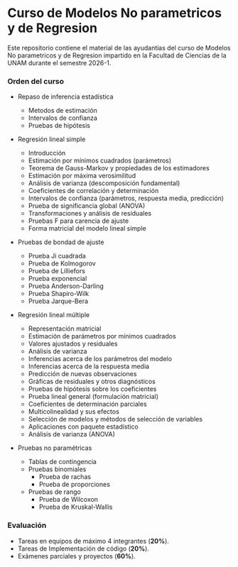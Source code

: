 # Curso de Modelos No parametricos y de Regresion 

Este repositorio contiene el material de las ayudantías del curso de Modelos No parametricos y de Regresion impartido en la Facultad de Ciencias de la UNAM durante el semestre 2026-1.

### Orden del curso

- Repaso de inferencia estadística 
    - Metodos de estimación
    - Intervalos de confianza
    - Pruebas de hipótesis

- Regresión lineal simple
    - Introducción
    - Estimación por mínimos cuadrados (parámetros)
    - Teorema de Gauss-Markov y propiedades de los estimadores
    - Estimación por máxima verosimilitud
    - Análisis de varianza (descomposición fundamental)
    - Coeficientes de correlación y determinación
    - Intervalos de confianza (parámetros, respuesta media, predicción)
    - Prueba de significancia global (ANOVA)
    - Transformaciones y análisis de residuales
    - Pruebas F para carencia de ajuste
    - Forma matricial del modelo lineal simple

- Pruebas de bondad de ajuste
    - Prueba Ji cuadrada
    - Prueba de Kolmogorov
    - Prueba de Lilliefors
    - Prueba exponencial
    - Prueba Anderson-Darling
    - Prueba Shapiro-Wilk
    - Prueba Jarque-Bera    

- Regresión lineal múltiple
    - Representación matricial
    - Estimación de parámetros por mínimos cuadrados
    - Valores ajustados y residuales
    - Análisis de varianza
    - Inferencias acerca de los parámetros del modelo
    - Inferencias acerca de la respuesta media
    - Predicción de nuevas observaciones
    - Gráficas de residuales y otros diagnósticos
    - Pruebas de hipótesis sobre los coeficientes
    - Prueba lineal general (formulación matricial)
    - Coeficientes de determinación parciales
    - Multicolinealidad y sus efectos
    - Selección de modelos y métodos de selección de variables
    - Aplicaciones con paquete estadístico
    - Análisis de varianza (ANOVA)

- Pruebas no paramétricas
    - Tablas de contingencia
    - Pruebas binomiales
        - Prueba de rachas
        - Prueba de proporciones
    - Pruebas de rango
        - Prueba de Wilcoxon
        - Prueba de Kruskal-Wallis
        
### Evaluación
- Tareas en equipos de máximo 4 integrantes (**20%**).
- Tareas de Implementación de código (**20%**).
- Exámenes parciales y proyectos (**60%**).





